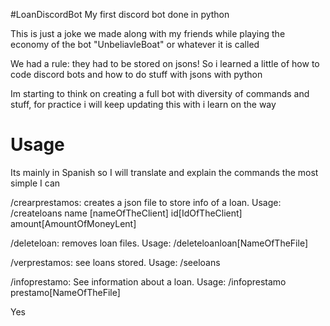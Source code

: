#LoanDiscordBot
My first discord bot done in python

This is just a joke we made along with my friends while playing the economy of the bot "UnbeliavleBoat" or whatever it is called

We had a rule: they had to be stored on jsons! So i learned a little of how to code discord bots and how to do stuff with jsons with python

Im starting to think on creating a full bot with diversity of commands and stuff, for practice i will keep updating this with i learn on the way

# Usage

Its mainly in Spanish so I will translate and explain the commands the most simple I can

/crearprestamos: creates a json file to store info of a loan. Usage: /createloans name [nameOfTheClient] id[IdOfTheClient] amount[AmountOfMoneyLent]

/deleteloan: removes loan files. Usage: /deleteloanloan[NameOfTheFile]

/verprestamos: see loans stored. Usage: /seeloans

/infoprestamo: See information about a loan. Usage: /infoprestamo prestamo[NameOfTheFile]

Yes 
